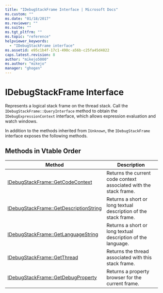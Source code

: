 ```yaml
---
title: "IDebugStackFrame Interface | Microsoft Docs"
ms.custom: ""
ms.date: "01/18/2017"
ms.reviewer: ""
ms.suite: ""
ms.tgt_pltfrm: ""
ms.topic: "reference"
helpviewer_keywords: 
  - "IDebugStackFrame interface"
ms.assetid: e95c1b4f-17c1-490c-a56b-c25fa45d4822
caps.latest.revision: 8
author: "mikejo5000"
ms.author: "mikejo"
manager: "ghogen"
---
```

# IDebugStackFrame Interface
Represents a logical stack frame on the thread stack. Call the `IDebugStackFrame::QueryInterface` method to obtain the `IDebugExpressionContext` interface, which allows expression evaluation and watch windows.  
  
 In addition to the methods inherited from `IUnknown`, the `IDebugStackFrame` interface exposes the following methods.  
  
## Methods in Vtable Order  
  
|Method|Description|  
|------------|-----------------|  
|[IDebugStackFrame::GetCodeContext](../../winscript/reference/idebugstackframe-getcodecontext.md)|Returns the current code context associated with the stack frame.|  
|[IDebugStackFrame::GetDescriptionString](../../winscript/reference/idebugstackframe-getdescriptionstring.md)|Returns a short or long textual description of the stack frame.|  
|[IDebugStackFrame::GetLanguageString](../../winscript/reference/idebugstackframe-getlanguagestring.md)|Returns a short or long textual description of the language.|  
|[IDebugStackFrame::GetThread](../../winscript/reference/idebugstackframe-getthread.md)|Returns the thread associated with this stack frame.|  
|[IDebugStackFrame::GetDebugProperty](../../winscript/reference/idebugstackframe-getdebugproperty.md)|Returns a property browser for the current frame.|